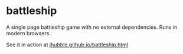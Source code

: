 # battleship
A single page battleship game with no external dependencies.  Runs in modern browsers.

See it in action at [jhubble.github.io/battleship.html](http://jhubble.github.io/battleship.html)
